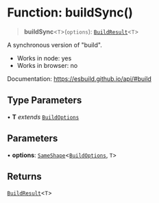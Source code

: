 # Function: buildSync()

> **buildSync**\<`T`\>(`options`): [`BuildResult`](../interfaces/BuildResult.md)\<`T`\>

A synchronous version of "build".

- Works in node: yes
- Works in browser: no

Documentation: https://esbuild.github.io/api/#build

## Type Parameters

• **T** _extends_ [`BuildOptions`](../interfaces/BuildOptions.md)

## Parameters

• **options**: [`SameShape`](../type-aliases/SameShape.md)\<[`BuildOptions`](../interfaces/BuildOptions.md), `T`\>

## Returns

[`BuildResult`](../interfaces/BuildResult.md)\<`T`\>
